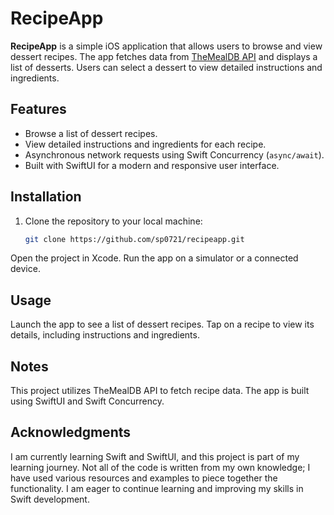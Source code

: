 # RecipeApp

**RecipeApp** is a simple iOS application that allows users to browse and view dessert recipes. The app fetches data from [TheMealDB API](https://themealdb.com/api.php) and displays a list of desserts. Users can select a dessert to view detailed instructions and ingredients.

## Features

- Browse a list of dessert recipes.
- View detailed instructions and ingredients for each recipe.
- Asynchronous network requests using Swift Concurrency (`async/await`).
- Built with SwiftUI for a modern and responsive user interface.

## Installation

1. Clone the repository to your local machine:
   ```bash
   git clone https://github.com/sp0721/recipeapp.git

Open the project in Xcode.
Run the app on a simulator or a connected device.

## Usage
Launch the app to see a list of dessert recipes.
Tap on a recipe to view its details, including instructions and ingredients.

## Notes
This project utilizes TheMealDB API to fetch recipe data.
The app is built using SwiftUI and Swift Concurrency.

## Acknowledgments
I am currently learning Swift and SwiftUI, and this project is part of my learning journey. Not all of the code is written from my own knowledge; I have used various resources and examples to piece together the functionality. I am eager to continue learning and improving my skills in Swift development.
